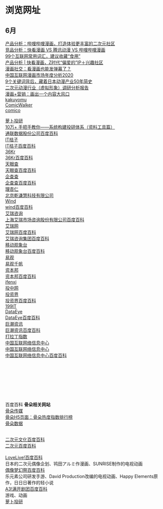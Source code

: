 # 浏览网址
## 6月
[产品分析：哔哩哔哩漫画，打造体验更丰富的二次元社区](http://www.woshipm.com/evaluating/2623947.html)<br>
[竞品分析：快看漫画 VS 腾讯动漫 VS 哔哩哔哩漫画](http://www.woshipm.com/evaluating/3093365.html)<br>
[99个互联网常用词汇，建议收藏“食用”](http://www.woshipm.com/zhichang/1743064.html)<br>
[产品分析 | 快看漫画，Z时代“偏爱的”IP＋兴趣社区](http://www.woshipm.com/evaluating/3979987.html)<br>
[漫画社交：看漫画也能发弹幕了？](http://www.woshipm.com/evaluating/3288198.html)<br>
[中国互联网漫画市场年度分析2020](https://qianfan.analysys.cn/refine/view/analyseDetail/analyseDetail.html?id=89)<br>
[9个关键词背后，藏着日本动漫产业50年简史](http://www.woshipm.com/it/1625691.html)<br>
[二次元动漫行业（虚拟形象）调研分析报告](http://www.woshipm.com/evaluating/1403454.html)<br>
[漫画+营销：画出一个内容大风口](http://www.woshipm.com/marketing/2826358.html/)<br>
[kakuyomu](https://kakuyomu.jp/)<br>
[ComicWalker](https://comic-walker.com/)<br>
[comico](https://www.comico.jp/)<br>

[萝卜投研](https://robo.datayes.com/)<br>
[10万+ 手把手教你——系统构建投研体系（资料工具篇）](https://baijiahao.baidu.com/s?id=1666660666207528909&wfr=spider&for=pc)<br>
[通联数据股份公司百度百科](https://baike.baidu.com/item/%E9%80%9A%E8%81%94%E6%95%B0%E6%8D%AE%E8%82%A1%E4%BB%BD%E5%85%AC%E5%8F%B8/15250099?fr=aladdin)<br>
[IT桔子](https://www.itjuzi.com/)<br>
[IT桔子百度百科](https://baike.baidu.com/item/IT%E6%A1%94%E5%AD%90/4847936?fr=aladdin)<br>
[36Kr](https://36kr.com/)<br>
[36Kr百度百科](https://baike.baidu.com/item/36%E6%B0%AA/6283442?fr=aladdin)<br>
[天眼查](https://www.tianyancha.com/vipintro?itchpointflag=pc_home_vipbutton&jsid=SEM-BAIDU-PZ2007-VIP-000001)<br>
[天眼查百度百科](https://baike.baidu.com/item/%E5%A4%A9%E7%9C%BC%E6%9F%A5/19966330?fr=aladdin)<br>
[企查查](https://www.qcc.com/?utm_source=baidu1&utm_medium=cpc&utm_term=pzsy)<br>
[企查查百度百科](https://baike.baidu.com/item/%E4%BC%81%E6%9F%A5%E6%9F%A5/19976267?fr=aladdin)<br>
[理杏仁](https://www.lixinger.com/)<br>
[北京乾谦慧科技有限公司](https://baike.baidu.com/item/%E5%8C%97%E4%BA%AC%E4%B9%BE%E8%B0%A6%E6%85%A7%E7%A7%91%E6%8A%80%E6%9C%89%E9%99%90%E5%85%AC%E5%8F%B8)<br>
[Wind](https://www.wind.com.cn/)<br>
[wind百度百科](https://baike.baidu.com/item/wind/952623)<br>
[艾瑞咨询](https://www.iresearch.com.cn/)<br>
[上海艾瑞市场咨询股份有限公司百度百科](https://baike.baidu.com/item/%E4%B8%8A%E6%B5%B7%E8%89%BE%E7%91%9E%E5%B8%82%E5%9C%BA%E5%92%A8%E8%AF%A2%E8%82%A1%E4%BB%BD%E6%9C%89%E9%99%90%E5%85%AC%E5%8F%B8)<br>
[艾瑞网](https://www.iresearch.cn/)<br>
[艾瑞网百度百科](https://baike.baidu.com/item/%E8%89%BE%E7%91%9E%E7%BD%91)<br>
[艾瑞咨询集团百度百科](https://baike.baidu.com/item/%E8%89%BE%E7%91%9E%E5%92%A8%E8%AF%A2%E9%9B%86%E5%9B%A2/9327239)<br>
[移动观象台](http://mi.talkingdata.com/)<br>
[移动观象台百度百科](https://baike.baidu.com/item/%E7%A7%BB%E5%8A%A8%E8%A7%82%E8%B1%A1%E5%8F%B0)<br>
[易观](https://www.analysys.cn/)<br>
[易观千帆](https://qianfan.analysys.cn/)<br>
[资本邦](http://www.chinaipo.com/)<br>
[资本邦百度百科](https://baike.baidu.com/item/%E8%B5%84%E6%9C%AC%E9%82%A6)<br>
[ifenxi](https://ifenxi.com/)<br>
[投中网](https://www.chinaventure.com.cn/)<br>
[投资界](https://www.pedaily.cn/)<br>
[投资界百度百科](https://baike.baidu.com/item/%E6%8A%95%E8%B5%84%E7%95%8C)<br>
[199IT](http://www.199it.com/)<br>
[DataEye](https://www.dataeye.com/)<br>
[DataEye百度百科](https://baike.baidu.com/item/DataEye)<br>
[巨潮资讯](http://www.cninfo.com.cn/new/index)<br>
[巨潮资讯百度百科](https://baike.baidu.com/item/%E5%B7%A8%E6%BD%AE%E8%B5%84%E8%AE%AF)<br>
[打拉丁指数](https://www.aldzs.com/)<br>
[中国互联网络信息中心](http://www.cnnic.net.cn/)<br>
[中国互联网络信息中心](http://www.cnnic.cn/)<br>
[中国互联网络信息中心百度百科](https://baike.baidu.com/item/%E4%B8%AD%E5%9B%BD%E4%BA%92%E8%81%94%E7%BD%91%E7%BB%9C%E4%BF%A1%E6%81%AF%E4%B8%AD%E5%BF%83)<br>
[]()<br>
[]()<br>
[]()<br>
[]()<br>
[]()<br>
[]()<br>
[]()<br>
[]()<br>
百度百科
**骨朵相关网站**<br>
[骨朵传媒](http://www.guduomedia.com/)<br>
[骨朵H5页面：骨朵热度指数排行榜](http://d.guduodata.com/)<br>
[骨朵数据](http://data.guduodata.com/)<br><br>



[二次元文化百度百科](https://baike.baidu.com/item/acg/33795?fromtitle=%E4%BA%8C%E6%AC%A1%E5%85%83%E6%96%87%E5%8C%96&fromid=23736018&fr=aladdin)<br>
[二次元百度百科](https://baike.baidu.com/item/%E4%BA%8C%E6%AC%A1%E5%85%83/85064?fr=aladdin)<br><br>
[LoveLive!百度百科](https://baike.baidu.com/item/LoveLive%21/6278898?fr=aladdin)<br>
日本的二次元偶像企划、鸨田アルミ作漫画、SUNRISE制作的电视动画<br>
[偶像梦幻祭百度百科](https://baike.baidu.com/item/%E5%81%B6%E5%83%8F%E6%A2%A6%E5%B9%BB%E7%A5%AD/17536160?fr=aladdin)<br>
乐元素公司研发手游、David Production改编的电视动画、Happy Elements原作，日日日著作的轻小说<br>
[A3!满开剧团百度百科](https://baike.baidu.com/item/A3%21%E6%BB%A1%E5%BC%80%E5%89%A7%E5%9B%A2/22115080)<br>
游戏、动画<br>
[萝卜投研]()<br>
[]()<br>
[]()<br>
